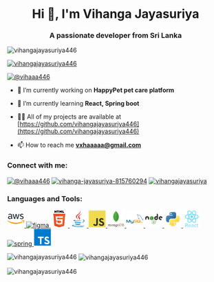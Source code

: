 <h1 align="center">Hi 👋, I'm Vihanga Jayasuriya</h1>
<h3 align="center">A passionate developer from Sri Lanka</h3>

<p align="left"> <img src="https://komarev.com/ghpvc/?username=vihangajayasuriya446&label=Profile%20views&color=0e75b6&style=flat" alt="vihangajayasuriya446" /> </p>

<p align="left"> <a href="https://github.com/ryo-ma/github-profile-trophy"><img src="https://github-profile-trophy.vercel.app/?username=vihangajayasuriya446" alt="vihangajayasuriya446" /></a> </p>

<p align="left"> <a href="https://twitter.com/@vihaaa446" target="blank"><img src="https://img.shields.io/twitter/follow/@vihaaa446?logo=twitter&style=for-the-badge" alt="@vihaaa446" /></a> </p>

- 🔭 I’m currently working on **HappyPet pet care platform**

- 🌱 I’m currently learning **React, Spring boot**

- 👨‍💻 All of my projects are available at [https://github.com/vihangajayasuriya446](https://github.com/vihangajayasuriya446)

- 📫 How to reach me **vxhaaaaa@gmail.com**

<h3 align="left">Connect with me:</h3>
<p align="left">
<a href="https://twitter.com/@vihaaa446" target="blank"><img align="center" src="https://raw.githubusercontent.com/rahuldkjain/github-profile-readme-generator/master/src/images/icons/Social/twitter.svg" alt="@vihaaa446" height="30" width="40" /></a>
<a href="https://linkedin.com/in/vihanga-jayasuriya-815760294" target="blank"><img align="center" src="https://raw.githubusercontent.com/rahuldkjain/github-profile-readme-generator/master/src/images/icons/Social/linked-in-alt.svg" alt="vihanga-jayasuriya-815760294" height="30" width="40" /></a>
<a href="https://instagram.com/vihangajayasuriya" target="blank"><img align="center" src="https://raw.githubusercontent.com/rahuldkjain/github-profile-readme-generator/master/src/images/icons/Social/instagram.svg" alt="vihangajayasuriya" height="30" width="40" /></a>
</p>

<h3 align="left">Languages and Tools:</h3>
<p align="left"> <a href="https://aws.amazon.com" target="_blank" rel="noreferrer"> <img src="https://raw.githubusercontent.com/devicons/devicon/master/icons/amazonwebservices/amazonwebservices-original-wordmark.svg" alt="aws" width="40" height="40"/> </a> <a href="https://www.figma.com/" target="_blank" rel="noreferrer"> <img src="https://www.vectorlogo.zone/logos/figma/figma-icon.svg" alt="figma" width="40" height="40"/> </a> <a href="https://www.w3.org/html/" target="_blank" rel="noreferrer"> <img src="https://raw.githubusercontent.com/devicons/devicon/master/icons/html5/html5-original-wordmark.svg" alt="html5" width="40" height="40"/> </a> <a href="https://www.java.com" target="_blank" rel="noreferrer"> <img src="https://raw.githubusercontent.com/devicons/devicon/master/icons/java/java-original.svg" alt="java" width="40" height="40"/> </a> <a href="https://developer.mozilla.org/en-US/docs/Web/JavaScript" target="_blank" rel="noreferrer"> <img src="https://raw.githubusercontent.com/devicons/devicon/master/icons/javascript/javascript-original.svg" alt="javascript" width="40" height="40"/> </a> <a href="https://www.mongodb.com/" target="_blank" rel="noreferrer"> <img src="https://raw.githubusercontent.com/devicons/devicon/master/icons/mongodb/mongodb-original-wordmark.svg" alt="mongodb" width="40" height="40"/> </a> <a href="https://www.mysql.com/" target="_blank" rel="noreferrer"> <img src="https://raw.githubusercontent.com/devicons/devicon/master/icons/mysql/mysql-original-wordmark.svg" alt="mysql" width="40" height="40"/> </a> <a href="https://nodejs.org" target="_blank" rel="noreferrer"> <img src="https://raw.githubusercontent.com/devicons/devicon/master/icons/nodejs/nodejs-original-wordmark.svg" alt="nodejs" width="40" height="40"/> </a> <a href="https://www.python.org" target="_blank" rel="noreferrer"> <img src="https://raw.githubusercontent.com/devicons/devicon/master/icons/python/python-original.svg" alt="python" width="40" height="40"/> </a> <a href="https://reactjs.org/" target="_blank" rel="noreferrer"> <img src="https://raw.githubusercontent.com/devicons/devicon/master/icons/react/react-original-wordmark.svg" alt="react" width="40" height="40"/> </a> <a href="https://spring.io/" target="_blank" rel="noreferrer"> <img src="https://www.vectorlogo.zone/logos/springio/springio-icon.svg" alt="spring" width="40" height="40"/> </a> <a href="https://www.typescriptlang.org/" target="_blank" rel="noreferrer"> <img src="https://raw.githubusercontent.com/devicons/devicon/master/icons/typescript/typescript-original.svg" alt="typescript" width="40" height="40"/> </a> </p>

<p><img align="left" src="https://github-readme-stats.vercel.app/api/top-langs?username=vihangajayasuriya446&show_icons=true&locale=en&layout=compact" alt="vihangajayasuriya446" /></p>

<p>&nbsp;<img align="center" src="https://github-readme-stats.vercel.app/api?username=vihangajayasuriya446&show_icons=true&locale=en" alt="vihangajayasuriya446" /></p>

<p><img align="center" src="https://github-readme-streak-stats.herokuapp.com/?user=vihangajayasuriya446&" alt="vihangajayasuriya446" /></p>
